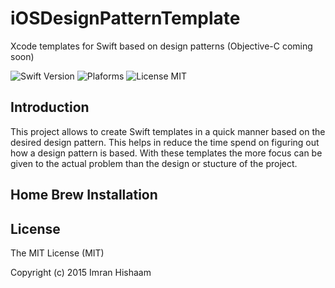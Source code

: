 # iOSDesignPatternTemplate
Xcode templates for Swift based on design patterns (Objective-C coming soon)

![Swift Version](https://img.shields.io/badge/Swift-3.0-green.svg)
![Plaforms](https://img.shields.io/badge/Platform-iOS-lightgrey.svg)
![License MIT](https://img.shields.io/npm/l/express.svg) 

## Introduction

This project allows to create Swift templates in a quick manner based on the desired design pattern. This helps in reduce the time spend on figuring out how a design pattern is based. With these templates the more focus can be given to the actual problem than the design or stucture of the project.

## Home Brew Installation 

## License
The MIT License (MIT)

Copyright (c) 2015 Imran Hishaam
